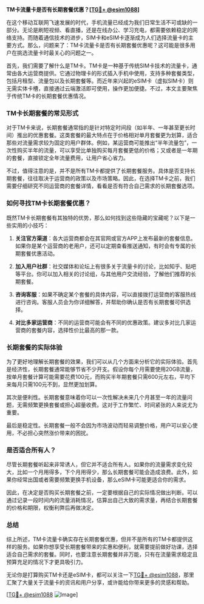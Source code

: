 **TM卡流量卡是否有长期套餐优惠？[[TG💪+ @esim1088](https://t.me/s/esim1088)]**

在这个移动互联网飞速发展的时代，手机流量已经成为我们日常生活不可或缺的一部分。无论是刷短视频、看直播，还是在线办公、学习充电，都需要依赖稳定的网络支持。而随着通信技术的进步，SIM卡和eSIM卡逐渐成为人们选择流量卡的主要方式。那么，问题来了：TM卡流量卡是否有长期套餐优惠呢？这可能是很多用户在挑选流量卡时最关心的问题之一。

首先，我们需要了解什么是TM卡。TM卡是一种基于传统SIM卡技术的流量卡，通常由各大运营商提供。它通过物理卡的形式插入手机中使用，支持多种套餐类型，包括月租型、流量包以及长期套餐等。而近年来兴起的eSIM卡（虚拟SIM卡）则无需实体卡槽，直接通过云端激活即可使用，操作更加便捷。不过，本文主要聚焦于传统TM卡的长期套餐优惠情况。

### TM卡长期套餐的常见形式

对于TM卡来说，长期套餐通常指的是针对特定时间段（如半年、一年甚至更长时间）推出的优惠套餐。这类套餐的最大特点在于价格相对单月套餐更为划算，适合那些对流量需求较为固定的用户群体。例如，某运营商可能推出“半年流量包”，一次性购买半年的流量，可以享受比单独购买每月套餐更低的价格；又或者是一年期的套餐，直接锁定全年流量费用，让用户省心省力。

不过，值得注意的是，并不是所有TM卡都提供了长期套餐服务。具体是否支持长期套餐，往往取决于运营商的政策以及市场策略。因此，在选择TM卡之前，我们需要仔细研究不同运营商的套餐详情，看看是否有符合自己需求的长期套餐选项。

### 如何寻找TM卡长期套餐优惠？

既然TM卡长期套餐有其独特的优势，那么如何找到这些隐藏的宝藏呢？以下是一些实用的小技巧：

1. **关注官方渠道**：各大运营商都会在其官网或官方APP上发布最新的套餐信息。如果你是某个运营商的老用户，还可以定期查看推送通知，有时会有专属的长期套餐优惠活动。
   
2. **加入用户社群**：社交媒体和论坛上有很多关于流量卡的讨论，比如知乎、贴吧等平台。你可以加入相关的讨论组，与其他用户交流经验，了解他们推荐的长期套餐。

3. **咨询客服**：如果不确定某个套餐的具体内容，可以直接拨打运营商的客服热线进行咨询。客服人员会为你详细解答，并帮助你确认是否有长期套餐可供选择。

4. **对比多家运营商**：不同的运营商可能会有不同的优惠政策。建议多对比几家运营商的套餐内容，选择性价比最高的那一款。

### 长期套餐的实际体验

为了更好地理解长期套餐的效果，我们可以从几个方面来分析它的实际体验。首先是经济性，长期套餐通常能够节省不少开支。假设你每个月需要使用20GB流量，按单月套餐计算可能需要花费100元，而购买半年期套餐只需600元左右，平均下来每月只需100元不到，显然更加划算。

其次是便利性。长期套餐意味着你可以一次性解决未来几个月甚至一年的流量问题，无需频繁更换套餐或担心超量收费。这对于工作繁忙、时间紧张的人来说尤为重要。

最后是稳定性。长期套餐一般不会因为市场波动而轻易调整价格，用户可以安心使用，不必担心突然涨价带来的困扰。

### 是否适合所有人？

尽管长期套餐听起来非常诱人，但它并不适合所有人。如果你的流量需求变化较大，比如一个月用得多，下个月用得少，那么长期套餐可能会造成浪费。此外，如果你经常出国或者需要频繁更换手机设备，那么eSIM卡可能更适合你的需求。

因此，在决定是否购买长期套餐之前，一定要根据自己的实际情况做出判断。可以通过记录一段时间内的流量消耗情况，估算出自己大致的需求量，再结合长期套餐的价格和期限，权衡利弊后再做决定。

### 总结

综上所述，TM卡流量卡确实存在长期套餐优惠，但并不是所有的TM卡都提供这样的服务。如果你想享受长期套餐带来的实惠和便利，就需要提前做好功课，选择适合自己需求的套餐。同时，也要注意长期套餐并非万能，只有在流量需求稳定且预算充足的情况下才更具吸引力。

无论你是打算购买TM卡还是eSIM卡，都可以关注一下[TG💪+ @esim1088](https://t.me/s/esim1088)，那里汇聚了大量关于流量卡的资讯和用户分享，或许能给你带来更多的灵感和帮助。

[[TG💪+ @esim1088](https://t.me/s/esim1088) ![Image](https://i.postimg.cc/4NQfJmqS/Snipaste-2025-05-13-00-14-12.png)]